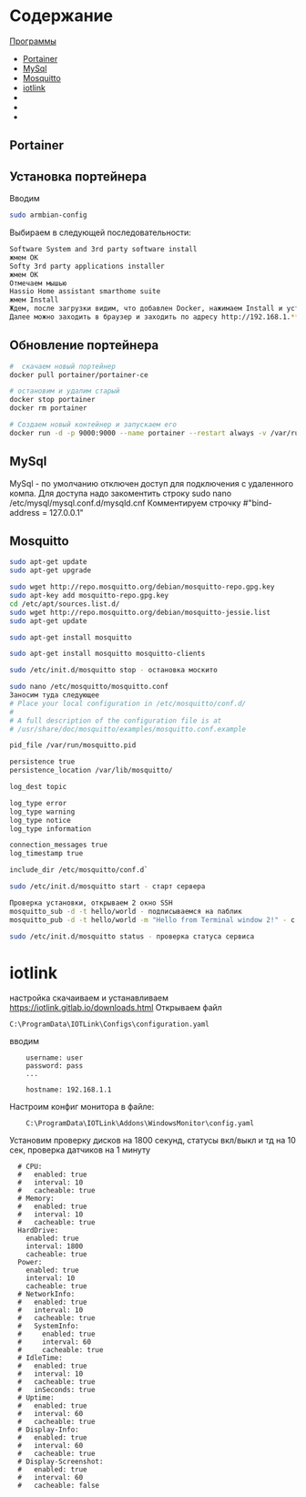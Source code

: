 # Содержание

[Программы](#Программы)  
* [Portainer](#Portainer)  
* [MySql](#MySql)  
* [Mosquitto](#Mosquitto)  
* [iotlink](#)  
* [](#)  
* [](#)  
* [](#)  






<!-- Команды
[](#)  
``` bash

```
-->


## Portainer
## Установка портейнера
Вводим
```sh
sudo armbian-config
```

Выбираем в следующей последовательности:
```sh
Software System and 3rd party software install
жмем OK
Softy 3rd party applications installer
жмем OK
Отмечаем мышью
Hassio Home assistant smarthome suite
жмем Install
Ждем, после загрузки видим, что добавлен Docker, нажимаем Install и установка завершена.
Далее можно заходить в браузер и заходить по адресу http://192.168.1.**:8123
```
## Обновление портейнера

``` bash
#  скачаем новый портейнер
docker pull portainer/portainer-ce

# остановим и удалим старый
docker stop portainer
docker rm portainer

# Создаем новый контейнер и запускаем его
docker run -d -p 9000:9000 --name portainer --restart always -v /var/run/docker.sock:/var/run/docker.sock -v portainer_data:/data portainer/portainer-ce

```

## MySql
MySql - по умолчанию отключен доступ для подключения с удаленного компа. Для доступа надо закоментить строку
sudo nano /etc/mysql/mysql.conf.d/mysqld.cnf
Комментируем строчку #"bind-address = 127.0.0.1"

## Mosquitto <a name="Mosquitto"></a>
``` sh
sudo apt-get update
sudo apt-get upgrade

sudo wget http://repo.mosquitto.org/debian/mosquitto-repo.gpg.key
sudo apt-key add mosquitto-repo.gpg.key
cd /etc/apt/sources.list.d/
sudo wget http://repo.mosquitto.org/debian/mosquitto-jessie.list
sudo apt-get update

sudo apt-get install mosquitto

sudo apt-get install mosquitto mosquitto-clients

sudo /etc/init.d/mosquitto stop - остановка москито

sudo nano /etc/mosquitto/mosquitto.conf
Заносим туда следующее
# Place your local configuration in /etc/mosquitto/conf.d/
#
# A full description of the configuration file is at
# /usr/share/doc/mosquitto/examples/mosquitto.conf.example

pid_file /var/run/mosquitto.pid

persistence true
persistence_location /var/lib/mosquitto/

log_dest topic

log_type error
log_type warning
log_type notice
log_type information

connection_messages true
log_timestamp true

include_dir /etc/mosquitto/conf.d`

sudo /etc/init.d/mosquitto start - старт сервера

Проверка установки, открываем 2 окно SSH
mosquitto_sub -d -t hello/world - подписываемся на паблик
mosquitto_pub -d -t hello/world -m "Hello from Terminal window 2!" - с другого отправляем

sudo /etc/init.d/mosquitto status - проверка статуса сервиса
```


# iotlink

настройка 
скачаиваем и устанавливаем https://iotlink.gitlab.io/downloads.html
Открываем файл
```
C:\ProgramData\IOTLink\Configs\configuration.yaml
```
вводим
```
    username: user
    password: pass
    ...
    
    hostname: 192.168.1.1
```

Настроим конфиг монитора в файле:
    
```
    C:\ProgramData\IOTLink\Addons\WindowsMonitor\config.yaml
```
Установим проверку дисков на 1800 секунд, статусы вкл/выкл и тд на 10 сек, проверка датчиков на 1 минуту
```
  # CPU:
  #   enabled: true
  #   interval: 10
  #   cacheable: true
  # Memory:
  #   enabled: true
  #   interval: 10
  #   cacheable: true
  HardDrive:
    enabled: true
    interval: 1800
    cacheable: true
  Power:
    enabled: true
    interval: 10
    cacheable: true
  # NetworkInfo:
  #   enabled: true
  #   interval: 10
  #   cacheable: true
  #   SystemInfo:
  #     enabled: true
  #     interval: 60
  #     cacheable: true
  # IdleTime:
  #   enabled: true
  #   interval: 10
  #   cacheable: true
  #   inSeconds: true
  # Uptime:
  #   enabled: true
  #   interval: 60
  #   cacheable: true
  # Display-Info:
  #   enabled: true
  #   interval: 60
  #   cacheable: true
  # Display-Screenshot:
  #   enabled: true
  #   interval: 60
  #   cacheable: false
 ```
